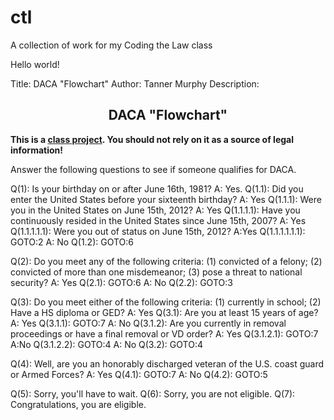 # ctl
A collection of work for my Coding the Law class


<html>
  <head>
    <title>Hello world!</title>
  </head>
  <body>
      Hello world!
  </body>
</html>

Title: DACA "Flowchart"
Author: Tanner Murphy
Description: <link rel="stylesheet" type="text/css" href="https://suffolklitlab.org/howto/qna/style/style.css">
<div id="icon" style="background-size: 110px 99px;background-image: url('https://suffolklitlab.org/howto/qna/images/maxheadroom.gif');"></div>
<h2 style="text-align:center;">DACA "Flowchart"</h2>
<p><b>This is a <a href="https://www.codingthelaw.org/#mission">class project</a>. You should not rely on it as a source of legal information!</b></p>
<p>Answer the following questions to see if someone qualifies for DACA.</p>
<html>
Q(1): Is your birthday on or after June 16th, 1981?
A: Yes.
	Q(1.1): Did you enter the United States before your sixteenth birthday?
	A: Yes
		Q(1.1.1): Were you in the United States on June 15th, 2012? 
		A: Yes
			Q(1.1.1.1): Have you continuously resided in the United States since June 15th, 2007?
			A: Yes
				Q(1.1.1.1.1): Were you out of status on June 15th, 2012?
				A:Yes
					Q(1.1.1.1.1.1): GOTO:2
A: No
	Q(1.2): GOTO:6

Q(2): Do you meet any of the following criteria: (1) convicted of a felony; (2) convicted of more than one misdemeanor; (3) pose a threat to national security?
A: Yes
	Q(2.1): GOTO:6
A: No
	Q(2.2): GOTO:3

Q(3): Do you meet either of the following criteria: (1) currently in school; (2) Have a HS diploma or GED?
A: Yes
	Q(3.1): Are you at least 15 years of age?
	A: Yes
		Q(3.1.1): GOTO:7
	A: No
		Q(3.1.2): Are you currently in removal proceedings or have a final removal or VD order?
		A: Yes
			Q(3.1.2.1): GOTO:7
		A:No
			Q(3.1.2.2): GOTO:4
A: No
	Q(3.2): GOTO:4
	
Q(4): Well, are you an honorably discharged veteran of the U.S. coast guard or Armed Forces?
A: Yes
	Q(4.1): GOTO:7
A: No
	Q(4.2): GOTO:5


Q(5): Sorry, you'll have to wait.
Q(6): Sorry, you are not eligible. 
Q(7): Congratulations, you are eligible.  
<html>

